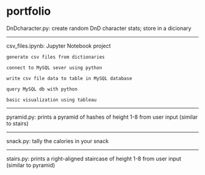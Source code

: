 # portfolio
DnDcharacter.py: create random DnD character stats; store in a dicionary
****
csv_files.ipynb: Jupyter Notebook project

    generate csv files from dictionaries
    
    connect to MySQL sever using python
    
    write csv file data to table in MySQL database
    
    query MySQL db with python
    
    basic visualization using tableau
****
pyramid.py: prints a pyramid of hashes of height 1-8 from user input (similar to stairs)
****
snack.py: tally the calories in your snack
****
stairs.py: prints a right-aligned staircase of height 1-8 from user input (similar to pyramid)
